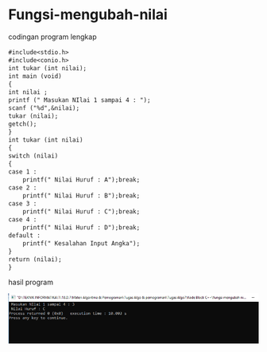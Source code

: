 # Fungsi-mengubah-nilai

codingan program lengkap

    #include<stdio.h>
    #include<conio.h>
    int tukar (int nilai);
    int main (void)
    {
    int nilai ;
    printf (" Masukan NIlai 1 sampai 4 : ");
    scanf ("%d",&nilai);
    tukar (nilai);
    getch();
    }
    int tukar (int nilai)
    {
    switch (nilai)
    {
    case 1 :
        printf(" Nilai Huruf : A");break;
    case 2 :
        printf(" Nilai Huruf : B");break;
    case 3 :
        printf(" Nilai Huruf : C");break;
    case 4 :
        printf(" Nilai Huruf : D");break;
    default :
        printf(" Kesalahan Input Angka");
    }
    return (nilai);
    }
    
hasil program

![img](https://github.com/AbdulahHanafi/Fungsi-mengubah-nilai/blob/master/funfsi%20mengubah%20nilai%20ke%20huruf.png?raw=true)
